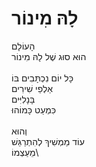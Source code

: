 # לָהּ מִינוֹר

הָעוֹלָם \
הוּא סוּג שֶׁל לָהּ מִינוֹר\
\
כָּל יוֹם נִכְתָּבִים בּוֹ \
אַלְפֵי שִׁירִים\
בָּנָלִיִּים \
כִּמְעַט כָּמוֹהוּ\
\
וְהוּא \
עוֹד מַמְשִׁיךְ לְהִתְרַגֵּשׁ\
מֵעַצְמוֹ\